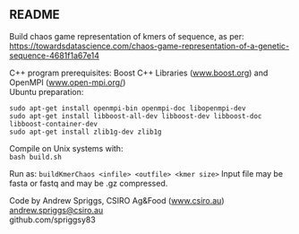 ## README
  
Build chaos game representation of kmers of sequence, as per:
https://towardsdatascience.com/chaos-game-representation-of-a-genetic-sequence-4681f1a67e14
  
C++ program prerequisites: Boost C++ Libraries (www.boost.org) and OpenMPI (www.open-mpi.org/)  
Ubuntu preparation:
```
sudo apt-get install openmpi-bin openmpi-doc libopenmpi-dev
sudo apt-get install libboost-all-dev libboost-dev libboost-doc libboost-container-dev
sudo apt-get install zlib1g-dev zlib1g
```
  
Compile on Unix systems with:  
`bash build.sh`
  
Run as:
`buildKmerChaos <infile> <outfile> <kmer size>`
Input file may be fasta or fastq and may be .gz compressed.
  

Code by Andrew Spriggs, CSIRO Ag&Food (www.csiro.au)  
andrew.spriggs@csiro.au  
github.com/spriggsy83
